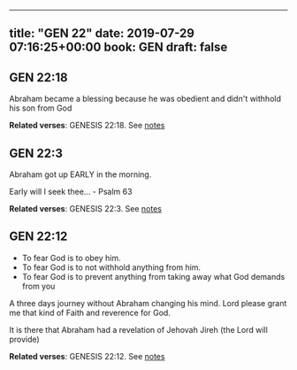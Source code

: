 
---
title: "GEN 22"
date: 2019-07-29 07:16:25+00:00
book: GEN
draft: false
---

## GEN 22:18

Abraham became a blessing because he was obedient and didn't withhold his son from God

**Related verses**: GENESIS 22:18. See [notes](https://my.bible.com/notes/3218948686114186112)


## GEN 22:3

Abraham got up EARLY in the morning. 

Early will I seek thee... - Psalm 63

**Related verses**: GENESIS 22:3. See [notes](https://my.bible.com/notes/3218944594805515114)


## GEN 22:12

- To fear God is to obey him. 
- To fear God is to not withhold anything from him. 
- To fear God is to prevent anything from taking away what God demands from you

A three days journey without Abraham changing his mind. Lord please grant me that kind of Faith and reverence for God. 

It is there that Abraham had a revelation of Jehovah Jireh (the Lord will provide)

**Related verses**: GENESIS 22:12. See [notes](https://my.bible.com/notes/2793972788993188568)

